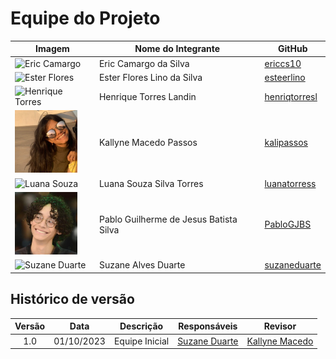 # **Equipe do Projeto**

| Imagem                                                                               | Nome do Integrante                     | GitHub                                            |
| ------------------------------------------------------------------------------------ | -------------------------------------- | ------------------------------------------------- |
| <img src="https://github.com/ericcs10.png" alt="Eric Camargo" width="100">           | Eric Camargo da Silva                  | [ericcs10](https://github.com/ericcs10)           |
| <img src="https://github.com/esteerlino.png" alt="Ester Flores" width="100">         | Ester Flores Lino da Silva             | [esteerlino](https://github.com/esteerlino)       |
| <img src="https://github.com/henriqtorresl.png" alt=" Henrique Torres " width="100"> | Henrique Torres Landin                 | [henriqtorresl](https://github.com/henriqtorresl) |
| <img src="../../assets/images/kallyne.jpeg" alt=" Kallyne Passos " width="100">      | Kallyne Macedo Passos                  | [kalipassos](https://github.com/kalipassos)       |
| <img src="https://github.com/luanatorress.png" alt="Luana Souza" width="100">        | Luana Souza Silva Torres               | [luanatorress](https://github.com/luanatorress)   |
| <img src="../../assets/images/pablo.jpg" alt="Pablo Guilherme" width="100">          | Pablo Guilherme de Jesus Batista Silva | [PabloGJBS](https://github.com/PabloGJBS)         |
| <img src="https://github.com/suzaneduarte.png" alt="Suzane Duarte" width="100">      | Suzane Alves Duarte                    | [suzaneduarte](https://github.com/suzaneduarte)   |

## Histórico de versão

| Versão |    Data    |             Descrição             |                                       Responsáveis                                       |                    Revisor                    |
| :-----: | :--------: | :---------------------------------: | :----------------------------------------------------------------------------------------: | :-------------------------------------------: |
| 1.0 | 01/10/2023 | Equipe Inicial | [Suzane Duarte](https://github.com/suzaneduarte) | [Kallyne Macedo](https://github.com/kalipassos) |